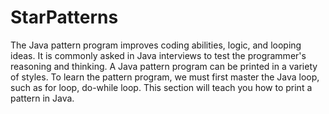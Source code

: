 # StarPatterns
The Java pattern program improves coding abilities, logic, and looping ideas. It is commonly asked in Java interviews to test the programmer's reasoning and thinking. A Java pattern program can be printed in a variety of styles. To learn the pattern program, we must first master the Java loop, such as for loop, do-while loop. This section will teach you how to print a pattern in Java.
